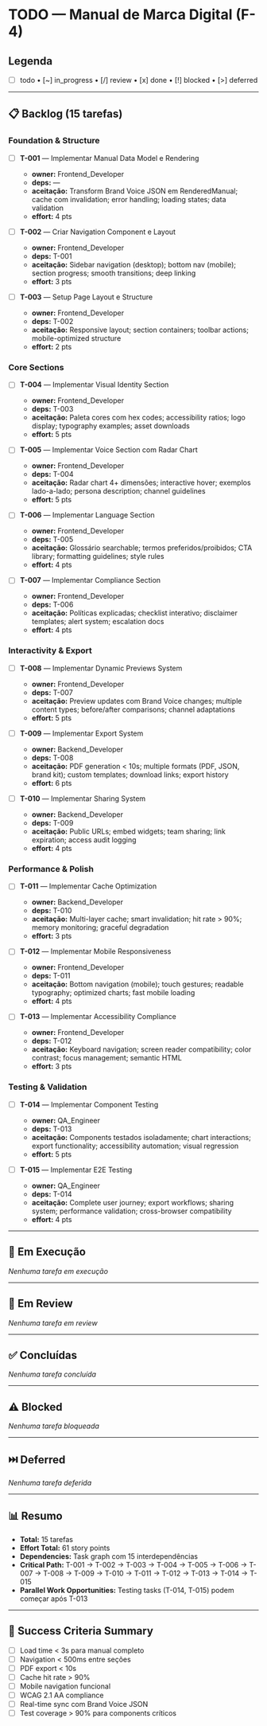 # TODO — Manual de Marca Digital (F-4)

## Legenda
- [ ] todo • [~] in_progress • [/] review • [x] done • [!] blocked • [>] deferred

---

## 📋 Backlog (15 tarefas)

### Foundation & Structure

- [ ] **T-001** — Implementar Manual Data Model e Rendering
  - **owner:** Frontend_Developer
  - **deps:** —
  - **aceitação:** Transform Brand Voice JSON em RenderedManual; cache com invalidation; error handling; loading states; data validation
  - **effort:** 4 pts

- [ ] **T-002** — Criar Navigation Component e Layout  
  - **owner:** Frontend_Developer
  - **deps:** T-001
  - **aceitação:** Sidebar navigation (desktop); bottom nav (mobile); section progress; smooth transitions; deep linking
  - **effort:** 3 pts

- [ ] **T-003** — Setup Page Layout e Structure
  - **owner:** Frontend_Developer  
  - **deps:** T-002
  - **aceitação:** Responsive layout; section containers; toolbar actions; mobile-optimized structure
  - **effort:** 2 pts

### Core Sections

- [ ] **T-004** — Implementar Visual Identity Section
  - **owner:** Frontend_Developer
  - **deps:** T-003
  - **aceitação:** Paleta cores com hex codes; accessibility ratios; logo display; typography examples; asset downloads
  - **effort:** 5 pts

- [ ] **T-005** — Implementar Voice Section com Radar Chart
  - **owner:** Frontend_Developer
  - **deps:** T-004
  - **aceitação:** Radar chart 4+ dimensões; interactive hover; exemplos lado-a-lado; persona description; channel guidelines
  - **effort:** 5 pts

- [ ] **T-006** — Implementar Language Section
  - **owner:** Frontend_Developer
  - **deps:** T-005
  - **aceitação:** Glossário searchable; termos preferidos/proibidos; CTA library; formatting guidelines; style rules
  - **effort:** 4 pts

- [ ] **T-007** — Implementar Compliance Section
  - **owner:** Frontend_Developer
  - **deps:** T-006
  - **aceitação:** Políticas explicadas; checklist interativo; disclaimer templates; alert system; escalation docs
  - **effort:** 4 pts

### Interactivity & Export

- [ ] **T-008** — Implementar Dynamic Previews System
  - **owner:** Frontend_Developer
  - **deps:** T-007
  - **aceitação:** Preview updates com Brand Voice changes; multiple content types; before/after comparisons; channel adaptations
  - **effort:** 5 pts

- [ ] **T-009** — Implementar Export System
  - **owner:** Backend_Developer
  - **deps:** T-008
  - **aceitação:** PDF generation < 10s; multiple formats (PDF, JSON, brand kit); custom templates; download links; export history
  - **effort:** 6 pts

- [ ] **T-010** — Implementar Sharing System
  - **owner:** Backend_Developer
  - **deps:** T-009
  - **aceitação:** Public URLs; embed widgets; team sharing; link expiration; access audit logging
  - **effort:** 4 pts

### Performance & Polish

- [ ] **T-011** — Implementar Cache Optimization
  - **owner:** Backend_Developer
  - **deps:** T-010
  - **aceitação:** Multi-layer cache; smart invalidation; hit rate > 90%; memory monitoring; graceful degradation
  - **effort:** 3 pts

- [ ] **T-012** — Implementar Mobile Responsiveness
  - **owner:** Frontend_Developer
  - **deps:** T-011
  - **aceitação:** Bottom navigation (mobile); touch gestures; readable typography; optimized charts; fast mobile loading
  - **effort:** 4 pts

- [ ] **T-013** — Implementar Accessibility Compliance
  - **owner:** Frontend_Developer
  - **deps:** T-012
  - **aceitação:** Keyboard navigation; screen reader compatibility; color contrast; focus management; semantic HTML
  - **effort:** 3 pts

### Testing & Validation

- [ ] **T-014** — Implementar Component Testing
  - **owner:** QA_Engineer
  - **deps:** T-013
  - **aceitação:** Components testados isoladamente; chart interactions; export functionality; accessibility automation; visual regression
  - **effort:** 5 pts

- [ ] **T-015** — Implementar E2E Testing
  - **owner:** QA_Engineer
  - **deps:** T-014
  - **aceitação:** Complete user journey; export workflows; sharing system; performance validation; cross-browser compatibility
  - **effort:** 4 pts

---

## 🚧 Em Execução
*Nenhuma tarefa em execução*

---

## 👀 Em Review  
*Nenhuma tarefa em review*

---

## ✅ Concluídas
*Nenhuma tarefa concluída*

---

## ⚠️ Blocked
*Nenhuma tarefa bloqueada*

---

## ⏭️ Deferred
*Nenhuma tarefa deferida*

---

## 📊 Resumo
- **Total:** 15 tarefas
- **Effort Total:** 61 story points
- **Dependencies:** Task graph com 15 interdependências
- **Critical Path:** T-001 → T-002 → T-003 → T-004 → T-005 → T-006 → T-007 → T-008 → T-009 → T-010 → T-011 → T-012 → T-013 → T-014 → T-015
- **Parallel Work Opportunities:** Testing tasks (T-014, T-015) podem começar após T-013

---

## 🎯 Success Criteria Summary
- [ ] Load time < 3s para manual completo
- [ ] Navigation < 500ms entre seções  
- [ ] PDF export < 10s
- [ ] Cache hit rate > 90%
- [ ] Mobile navigation funcional
- [ ] WCAG 2.1 AA compliance 
- [ ] Real-time sync com Brand Voice JSON
- [ ] Test coverage > 90% para components críticos